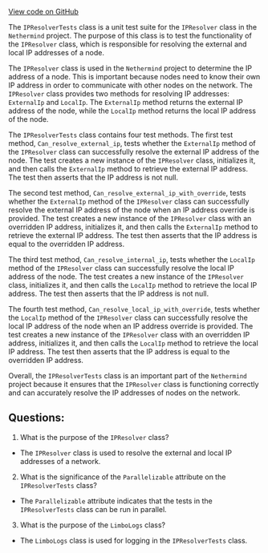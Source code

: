 [View code on GitHub](https://github.com/nethermindeth/nethermind/Nethermind.Network.Discovery.Test/IPResolverTests.cs)

The `IPResolverTests` class is a unit test suite for the `IPResolver` class in the `Nethermind` project. The purpose of this class is to test the functionality of the `IPResolver` class, which is responsible for resolving the external and local IP addresses of a node. 

The `IPResolver` class is used in the `Nethermind` project to determine the IP address of a node. This is important because nodes need to know their own IP address in order to communicate with other nodes on the network. The `IPResolver` class provides two methods for resolving IP addresses: `ExternalIp` and `LocalIp`. The `ExternalIp` method returns the external IP address of the node, while the `LocalIp` method returns the local IP address of the node. 

The `IPResolverTests` class contains four test methods. The first test method, `Can_resolve_external_ip`, tests whether the `ExternalIp` method of the `IPResolver` class can successfully resolve the external IP address of the node. The test creates a new instance of the `IPResolver` class, initializes it, and then calls the `ExternalIp` method to retrieve the external IP address. The test then asserts that the IP address is not null.

The second test method, `Can_resolve_external_ip_with_override`, tests whether the `ExternalIp` method of the `IPResolver` class can successfully resolve the external IP address of the node when an IP address override is provided. The test creates a new instance of the `IPResolver` class with an overridden IP address, initializes it, and then calls the `ExternalIp` method to retrieve the external IP address. The test then asserts that the IP address is equal to the overridden IP address.

The third test method, `Can_resolve_internal_ip`, tests whether the `LocalIp` method of the `IPResolver` class can successfully resolve the local IP address of the node. The test creates a new instance of the `IPResolver` class, initializes it, and then calls the `LocalIp` method to retrieve the local IP address. The test then asserts that the IP address is not null.

The fourth test method, `Can_resolve_local_ip_with_override`, tests whether the `LocalIp` method of the `IPResolver` class can successfully resolve the local IP address of the node when an IP address override is provided. The test creates a new instance of the `IPResolver` class with an overridden IP address, initializes it, and then calls the `LocalIp` method to retrieve the local IP address. The test then asserts that the IP address is equal to the overridden IP address.

Overall, the `IPResolverTests` class is an important part of the `Nethermind` project because it ensures that the `IPResolver` class is functioning correctly and can accurately resolve the IP addresses of nodes on the network.
## Questions: 
 1. What is the purpose of the `IPResolver` class?
- The `IPResolver` class is used to resolve the external and local IP addresses of a network.

2. What is the significance of the `Parallelizable` attribute on the `IPResolverTests` class?
- The `Parallelizable` attribute indicates that the tests in the `IPResolverTests` class can be run in parallel.

3. What is the purpose of the `LimboLogs` class?
- The `LimboLogs` class is used for logging in the `IPResolverTests` class.